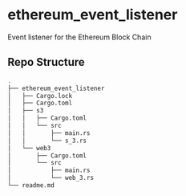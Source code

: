 # ethereum_event_listener
Event listener for the Ethereum Block Chain

## Repo Structure
```sh
.
├── ethereum_event_listener
│   ├── Cargo.lock
│   ├── Cargo.toml
│   ├── s3
│   │   ├── Cargo.toml
│   │   └── src
│   │       ├── main.rs
│   │       └── s_3.rs
│   └── web3
│       ├── Cargo.toml
│       └── src
│           ├── main.rs
│           └── web_3.rs
└── readme.md
```

